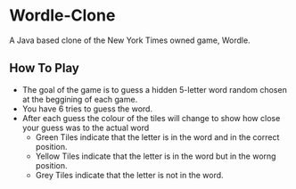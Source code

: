 # Wordle-Clone
A Java based clone of the New York Times owned game, Wordle.

## How To Play
* The goal of the game is to guess a hidden 5-letter word random chosen at the beggining of each game.
* You have 6 tries to guess the word.
* After each guess the colour of the tiles will change to show how close your guess was to the actual word
  * Green Tiles indicate that the letter is in the word and in the correct position.
  * Yellow Tiles indicate that the letter is in the word but in the worng position.
  * Grey Tiles indicate that the letter is not in the word.
